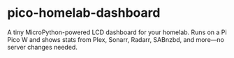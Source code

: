# pico-homelab-dashboard
A tiny MicroPython-powered LCD dashboard for your homelab. Runs on a Pi Pico W and shows stats from Plex, Sonarr, Radarr, SABnzbd, and more—no server changes needed.
